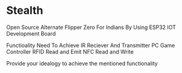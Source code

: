 # Stealth
Open Source Alternate Flipper Zero For Indians By Using ESP32 IOT Development Board

Functioality Need To Achieve
IR Reciever And Transmitter 
PC Game Controller
RFID Read and Emit
NFC Read and Write

Provide your idealogy to achieve the mentioned functionality 


